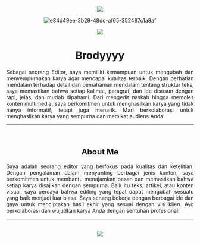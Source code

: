 <div align=center>
<img src="https://capsule-render.vercel.app/api?type=waving&height=70&color=100:27548A,20:F3F3E0&section=footer&reversal=false&textBg=false&fontAlignY=50&descAlign=48&descAlignY=59"/>
  
![e84d49ee-3b29-48dc-af65-352487c1a8af](https://github.com/user-attachments/assets/bba1d232-17d6-4651-b65c-548d7a533071)

<img src="https://capsule-render.vercel.app/api?type=waving&height=70&color=20:27548A,100:F3F3E0&section=header&reversal=false&textBg=false&fontAlignY=50&descAlign=48&descAlignY=59"/>

# Brodyyyy

</div>
<div align=justify>
Sebagai seorang Editor, saya memiliki kemampuan untuk mengubah dan menyempurnakan karya agar mencapai kualitas terbaik. Dengan perhatian mendalam terhadap detail dan pemahaman mendalam tentang struktur teks, saya memastikan bahwa setiap kalimat, paragraf, dan ide disusun dengan rapi, jelas, dan mudah dipahami. Dari mengedit naskah hingga memoles konten multimedia, saya berkomitmen untuk menghasilkan karya yang tidak hanya informatif, tetapi juga menarik. Mari berkolaborasi untuk menghasilkan karya yang sempurna dan memikat audiens Anda!
  
<hr><br>

<div align=center>
  
## About Me

<div align=justify>
Saya adalah seorang editor yang berfokus pada kualitas dan ketelitian. Dengan pengalaman dalam menyunting berbagai jenis konten, saya berkomitmen untuk membantu menajamkan pesan dan memastikan bahwa setiap karya disajikan dengan sempurna. Baik itu teks, artikel, atau konten visual, saya percaya bahwa editing yang tepat dapat mengubah sesuatu yang baik menjadi luar biasa. Saya senang bekerja dengan berbagai ide dan gaya untuk menciptakan hasil akhir yang sesuai dengan visi klien. Ayo berkolaborasi dan wujudkan karya Anda dengan sentuhan profesional!

</a>

<div align=center>

<hr><br>

<a href="https://www.x.com/n4vrl0s3/">
  <img src="https://capsule-render.vercel.app/api?type=waving&height=200&color=100:27548A,20:F3F3E0&section=footer&reversal=false&textBg=false&fontAlignY=50&descAlign=48&descAlignY=59"/>
</a>
